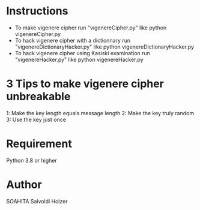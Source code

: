 # Instructions
- To make vigenere cipher run "vigenereCipher.py" like python vigenereCipher.py
- To hack vigenere cipher with a dictionnary run "vigenereDictionaryHacker.py" like python vigenereDictionaryHacker.py
- To hack vigenere cipher using Kasiski examination run "vigenereHacker.py" like python vigenereHacker.py

# 3 Tips to make vigenere cipher unbreakable
1: Make the key length equals message length
2: Make the key truly random
3: Use the key just once

# Requirement
Python 3.8 or higher

# Author 
SOAHITA Salvoldi Holzer